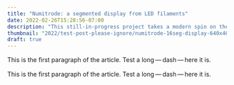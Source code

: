 ```yaml
---
title: "Numitrode: a segmented display from LED filaments"
date: 2022-02-26T15:28:56-07:00
description: "This still-in-progress project takes a modern spin on the Numitron, a '70s-era seven-segment display. Instead of incandescent filaments, this display module uses LED replacements found in modern 'Edison'-style LED light bulbs. Each display contains 16 secments and may be daisy chained to form long strings of text (Latin alphabet) or numbers (Aribic numerals). They're also fast and have individual segment brightness control, allowing interesting animations."
thumbnail: "2022/test-post-please-ignore/numitrode-16seg-display-640x405.png"
draft: true
---
```


<d-abstract>
  <p>This is the ﬁrst paragraph of the article. Test a long — dash — here it is.</p>
</d-abstract>

This is the ﬁrst paragraph of the article. Test a long — dash — here it is.